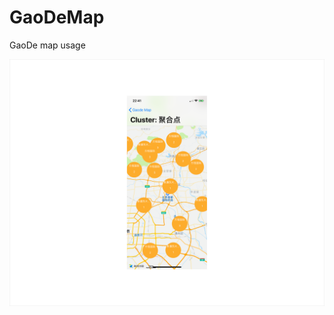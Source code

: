 # GaoDeMap
GaoDe map usage

![](https://github.com/cellgit/GaoDeMap/blob/master/GaoDeMap/GaoDeMap/cluster_gaode_sketch.png)
